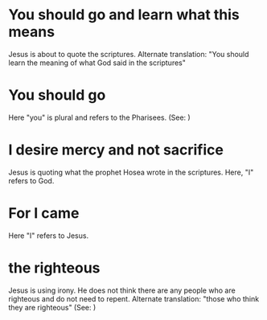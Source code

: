 
# You should go and learn what this means
Jesus is about to quote the scriptures. Alternate translation: "You should learn the meaning of what God said in the scriptures"

# You should go
Here "you" is plural and refers to the Pharisees. (See: )

# I desire mercy and not sacrifice
Jesus is quoting what the prophet Hosea wrote in the scriptures. Here, "I" refers to God.

# For I came
Here "I" refers to Jesus.

# the righteous
Jesus is using irony. He does not think there are any people who are righteous and do not need to repent. Alternate translation: "those who think they are righteous" (See: )